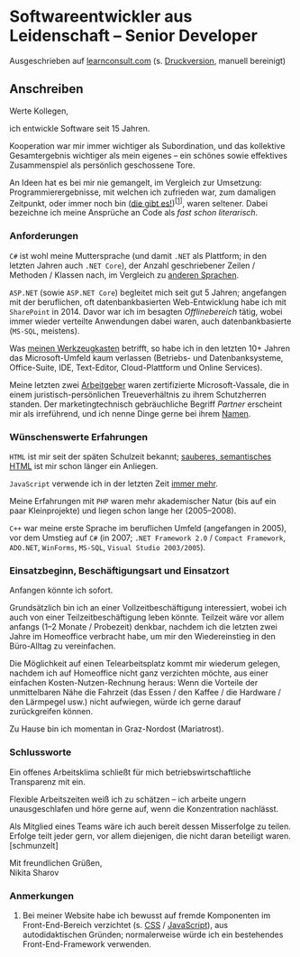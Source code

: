# Softwareentwickler aus Leidenschaft – Senior Developer

Ausgeschrieben auf [learnconsult.com](https://www.learnconsult.com/softwareentwicklung-graz/_lccms_/_00942/Software-Entwickler-Graz-Senior-Develope.htm?VER=190902103627&LANG=ger&MID=260) (s. [Druckversion](media/softwareentwickler-senior_learnconsult.pdf), manuell bereinigt)

## Anschreiben

Werte Kollegen,

ich entwickle Software seit 15 Jahren.

Kooperation war mir immer wichtiger als Subordination, und das kollektive Gesamtergebnis wichtiger als mein eigenes – ein schönes sowie effektives Zusammenspiel als persönlich geschossene Tore.

An Ideen hat es bei mir nie gemangelt, im Vergleich zur Umsetzung: Programmierergebnisse, mit welchen ich zufrieden war, zum damaligen Zeitpunkt, oder immer noch bin ([die gibt es!](https://github.com/235u/website))<sup>[[1](#anmerkungen)]</sup>, waren seltener. Dabei bezeichne ich meine Ansprüche an Code als *fast schon literarisch*.

### Anforderungen

`C#` ist wohl meine Muttersprache (und damit `.NET` als Plattform; in den letzten Jahren auch `.NET Core`), der Anzahl geschriebener Zeilen / Methoden / Klassen nach, im Vergleich zu [anderen Sprachen](https://github.com/235u/proposals/blob/master/EzparkTechnology/docs/competence.md#languages).

`ASP.NET` (sowie `ASP.NET Core`) begleitet mich seit gut 5 Jahren; angefangen mit der beruflichen, oft datenbankbasierten Web-Entwicklung habe ich mit `SharePoint` in 2014. Davor war ich im besagten *Offlinebereich* tätig, wobei immer wieder verteilte Anwendungen dabei waren, auch datenbankbasierte (`MS-SQL`, meistens).

Was [meinen Werkzeugkasten](https://observablehq.com/@nikita-sharov/i-am-groot) betrifft, so habe ich in den letzten 10+ Jahren das Microsoft-Umfeld kaum verlassen (Betriebs- und Datenbanksysteme, Office-Suite, IDE, Text-Editor, Cloud-Plattform und Online Services).

Meine letzten zwei [Arbeitgeber]() waren zertifizierte Microsoft-Vassale, die in einem juristisch-persönlichen Treueverhältnis zu ihrem Schutzherren standen. Der marketingtechnisch gebräuchliche Begriff *Partner* erscheint mir als irreführend, und ich nenne Dinge gerne bei ihrem [Namen](https://github.com/235u/proposals/blob/master/EzparkTechnology/docs/competence.md#code-readability).

### Wünschenswerte Erfahrungen

`HTML` ist mir seit der späten Schulzeit bekannt; [sauberes, semantisches HTML](https://github.com/nikita-sharov/acp) ist mir schon länger ein Anliegen.

`JavaScript` verwende ich in der letzten Zeit [immer mehr](https://observablehq.com/@nikita-sharov).

Meine Erfahrungen mit `PHP` waren mehr akademischer Natur (bis auf ein paar Kleinprojekte) und liegen schon lange her (2005–2008).

`C++` war meine erste Sprache im beruflichen Umfeld (angefangen in 2005), vor dem Umstieg auf `C#` (in 2007; `.NET Framework 2.0` / `Compact Framework`, `ADO.NET`, `WinForms`, `MS-SQL`, `Visual Studio 2003/2005`).

### Einsatzbeginn, Beschäftigungsart und Einsatzort

Anfangen könnte ich sofort.

Grundsätzlich bin ich an einer Vollzeitbeschäftigung interessiert, wobei ich auch von einer Teilzeitbeschäftigung leben könnte. Teilzeit wäre vor allem anfangs (1–2 Monate / Probezeit) denkbar, nachdem ich die letzten zwei Jahre im Homeoffice verbracht habe, um mir den Wiedereinstieg in den Büro-Alltag zu vereinfachen. 

Die Möglichkeit auf einen Telearbeitsplatz kommt mir wiederum gelegen, nachdem ich auf Homeoffice nicht ganz verzichten möchte, aus einer einfachen Kosten-Nutzen-Rechnung heraus: Wenn die Vorteile der unmittelbaren Nähe die Fahrzeit (das Essen / den Kaffee / die Hardware / den Lärmpegel usw.) nicht aufwiegen, würde ich gerne darauf zurückgreifen können.

Zu Hause bin ich momentan in Graz-Nordost (Mariatrost).

### Schlussworte

Ein offenes Arbeitsklima schließt für mich betriebswirtschaftliche Transparenz mit ein.

Flexible Arbeitszeiten weiß ich zu schätzen – ich arbeite ungern unausgeschlafen und höre gerne auf, wenn die Konzentration nachlässt.

Als Mitglied eines Teams wäre ich auch bereit dessen Misserfolge zu teilen. Erfolge teilt jeder gern, vor allem diejenigen, die nicht daran beteiligt waren. [schmunzelt]

Mit freundlichen Grüßen,  
Nikita Sharov

### Anmerkungen

1. Bei meiner Website habe ich bewusst auf fremde Komponenten im Front-End-Bereich verzichtet (s. [CSS](https://github.com/235u/website/tree/master/ActinUranium.Web/wwwroot/css) / [JavaScript](https://github.com/235u/website/tree/master/ActinUranium.Web/wwwroot/js)), aus autodidaktischen Gründen; normalerweise würde ich ein bestehendes Front-End-Framework verwenden.